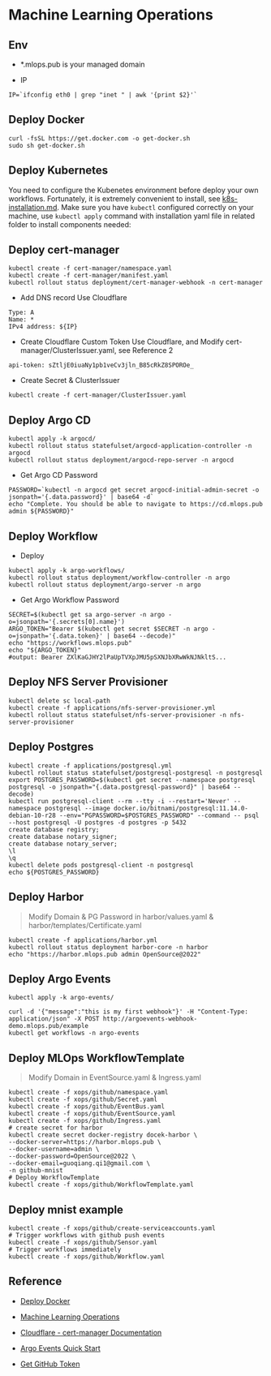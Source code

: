 # Machine Learning Operations

## Env

- *.mlops.pub is your managed domain

- IP

```shell
IP=`ifconfig eth0 | grep "inet " | awk '{print $2}'`
```

## Deploy Docker

```shell
curl -fsSL https://get.docker.com -o get-docker.sh
sudo sh get-docker.sh
```

## Deploy Kubernetes
You need to configure the Kubenetes environment before deploy your own workflows. Fortunately, it is extremely convenient to install, see [k8s-installation.md](../k8s-installation.md). Make sure you have `kubectl` configured correctly on your machine, use `kubectl apply` command with installation yaml file in related folder to install components needed:

## Deploy cert-manager

```shell
kubectl create -f cert-manager/namespace.yaml
kubectl create -f cert-manager/manifest.yaml
kubectl rollout status deployment/cert-manager-webhook -n cert-manager
```

- Add DNS record Use Cloudflare

```text
Type: A
Name: *
IPv4 address: ${IP}
```

- Create Cloudflare Custom Token Use Cloudflare, and Modify cert-manager/ClusterIssuer.yaml, see Reference 2

```text
api-token: sZtljE0iuaNy1pb1veCv3jln_B85cRkZ8SPOROe_
```

- Create Secret & ClusterIssuer

```shell
kubectl create -f cert-manager/ClusterIssuer.yaml
```

## Deploy Argo CD

```shell
kubectl apply -k argocd/
kubectl rollout status statefulset/argocd-application-controller -n argocd
kubectl rollout status deployment/argocd-repo-server -n argocd
```

- Get Argo CD Password

```shell
PASSWORD=`kubectl -n argocd get secret argocd-initial-admin-secret -o jsonpath='{.data.password}' | base64 -d`
echo "Complete. You should be able to navigate to https://cd.mlops.pub admin ${PASSWORD}"
```

## Deploy Workflow

- Deploy

```shell
kubectl apply -k argo-workflows/
kubectl rollout status deployment/workflow-controller -n argo 
kubectl rollout status deployment/argo-server -n argo
```

- Get Argo Workflow Password

```shell
SECRET=$(kubectl get sa argo-server -n argo -o=jsonpath='{.secrets[0].name}')
ARGO_TOKEN="Bearer $(kubectl get secret $SECRET -n argo -o=jsonpath='{.data.token}' | base64 --decode)"
echo "https://workflows.mlops.pub"
echo "${ARGO_TOKEN}"
#output: Bearer ZXlKaGJHY2lPaUpTVXpJMU5pSXNJbXRwWkNJNkltS...
```

## Deploy NFS Server Provisioner

```shell
kubectl delete sc local-path
kubectl create -f applications/nfs-server-provisioner.yml
kubectl rollout status statefulset/nfs-server-provisioner -n nfs-server-provisioner
```

## Deploy Postgres

```shell
kubectl create -f applications/postgresql.yml
kubectl rollout status statefulset/postgresql-postgresql -n postgresql
export POSTGRES_PASSWORD=$(kubectl get secret --namespace postgresql postgresql -o jsonpath="{.data.postgresql-password}" | base64 --decode)
kubectl run postgresql-client --rm --tty -i --restart='Never' --namespace postgresql --image docker.io/bitnami/postgresql:11.14.0-debian-10-r28 --env="PGPASSWORD=$POSTGRES_PASSWORD" --command -- psql --host postgresql -U postgres -d postgres -p 5432
create database registry;
create database notary_signer;
create database notary_server;
\l
\q
kubectl delete pods postgresql-client -n postgresql
echo ${POSTGRES_PASSWORD}
```

## Deploy Harbor

> Modify Domain & PG Password in harbor/values.yaml & harbor/templates/Certificate.yaml

```shell
kubectl create -f applications/harbor.yml
kubectl rollout status deployment harbor-core -n harbor
echo "https://harbor.mlops.pub admin OpenSource@2022"
```

## Deploy Argo Events

```shell
kubectl apply -k argo-events/

curl -d '{"message":"this is my first webhook"}' -H "Content-Type: application/json" -X POST http://argoevents-webhook-demo.mlops.pub/example
kubectl get workflows -n argo-events
```

## Deploy MLOps WorkflowTemplate

> Modify Domain in EventSource.yaml & Ingress.yaml

```shell
kubectl create -f xops/github/namespace.yaml
kubectl create -f xops/github/Secret.yaml
kubectl create -f xops/github/EventBus.yaml
kubectl create -f xops/github/EventSource.yaml
kubectl create -f xops/github/Ingress.yaml
# create secret for harbor
kubectl create secret docker-registry docek-harbor \
--docker-server=https://harbor.mlops.pub \
--docker-username=admin \
--docker-password=OpenSource@2022 \
--docker-email=guoqiang.qi1@gmail.com \
-n github-mnist
# Deploy WorkflowTemplate
kubectl create -f xops/github/WorkflowTemplate.yaml
```

## Deploy mnist example

```shell
kubectl create -f xops/github/create-serviceaccounts.yaml
# Trigger workflows with github push events
kubectl create -f xops/github/Sensor.yaml
# Trigger workflows immediately
kubectl create -f xops/github/Workflow.yaml
```

## Reference

- [Deploy Docker](https://docs.docker.com/engine/install/ubuntu/#install-using-the-convenience-script)

- [Machine Learning Operations](https://ml-ops.org/)

- [Cloudflare - cert-manager Documentation](https://cert-manager.io/docs/configuration/acme/dns01/cloudflare/)

- [Argo Events Quick Start](https://argoproj.github.io/argo-events/quick_start/)

- [Get GitHub Token](https://argoproj.github.io/argo-events/eventsources/setup/github/)
